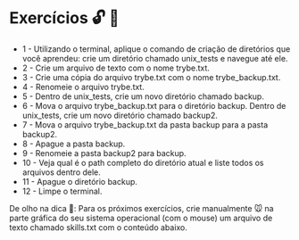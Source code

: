 # Exercícios :unlock: :rocket:

 * 1 - Utilizando o terminal, aplique o comando de criação de diretórios que você aprendeu: crie um diretório chamado unix_tests e navegue até ele.
 * 2 - Crie um arquivo de texto com o nome trybe.txt.
 * 3 - Crie uma cópia do arquivo trybe.txt com o nome trybe_backup.txt.
 * 4 - Renomeie o arquivo trybe.txt.
 * 5 - Dentro de unix_tests, crie um novo diretório chamado backup.
 * 6 - Mova o arquivo trybe_backup.txt para o diretório backup.
  Dentro de unix_tests, crie um novo diretório chamado backup2.
 * 7 - Mova o arquivo trybe_backup.txt da pasta backup para a pasta backup2.
 * 8 - Apague a pasta backup.
 * 9 - Renomeie a pasta backup2 para backup.
 * 10 - Veja qual é o path completo do diretório atual e liste todos os arquivos dentro dele.
 * 11 - Apague o diretório backup.
 * 12 - Limpe o terminal.

De olho na dica 👀: Para os próximos exercícios, crie manualmente :mouse: na parte gráfica do seu sistema operacional (com o mouse) um arquivo de texto chamado skills.txt com o conteúdo abaixo.

